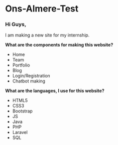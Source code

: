 # Ons-Almere-Test

 <h3>Hi Guys,</h3>

 <p>I am making a new site for my internship.</p>

 <strong>What are the components for making this website?</strong>
 <ul>
  <li>Home</li>
  <li>Team</li>
  <li>Portfolio </li>
  <li>Blog</li>
  <li>Login/Registration</li>
  <li>Chatbot making</li>
</ul>

 <strong>What are the languages, I use for this website?</strong>
  <ul>
  <li>HTML5</li>
  <li>CSS3</li>
  <li>Bootstrap</li>
  <li>JS</li>
  <li>Java</li>
  <li>PHP</li>
  <li>Laravel</li>
  <li>SQL</li>
</ul>

